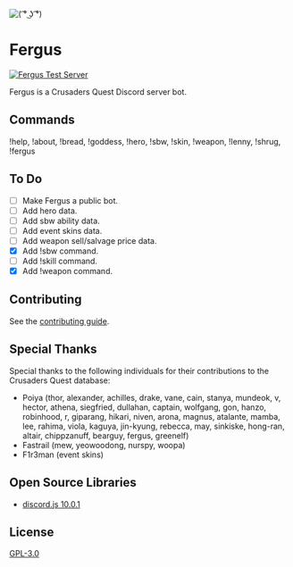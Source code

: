 ![](https://raw.githubusercontent.com/Johj/fergus/master/fergus.png "( ͡° ͜ʖ ͡°)")

# Fergus
[![](https://discordapp.com/api/guilds/258167954913361930/widget.png "Fergus Test Server")](https://discord.gg/WjEFnzC)

Fergus is a Crusaders Quest Discord server bot.

## Commands
!help, !about, !bread, !goddess, !hero, !sbw, !skin, !weapon, !lenny, !shrug, !fergus

## To Do
- [ ] Make Fergus a public bot.
- [ ] Add hero data.
- [ ] Add sbw ability data.
- [ ] Add event skins data.
- [ ] Add weapon sell/salvage price data.
- [x] Add !sbw command.
- [ ] Add !skill command.
- [x] Add !weapon command.

## Contributing
See the [contributing guide](https://github.com/Johj/fergus/tree/master/templates).

## Special Thanks
Special thanks to the following individuals for their contributions to the Crusaders Quest database:
- Poiya (thor, alexander, achilles, drake, vane, cain, stanya, mundeok, v, hector, athena, siegfried, dullahan, captain, wolfgang, gon, hanzo, robinhood, r, giparang, hikari, niven, arona, magnus, atalante, mamba, lee, rahima, viola, kaguya, jin-kyung, rebecca, may, sinkiske, hong-ran, altair, chippzanuff, bearguy, fergus, greenelf)
- Fastrail (mew, yeowoodong, nurspy, woopa)
- F1r3man (event skins)

## Open Source Libraries
- [discord.js 10.0.1](https://github.com/hydrabolt/discord.js/)

## License
[GPL-3.0](https://raw.githubusercontent.com/Johj/fergus/master/LICENSE)
